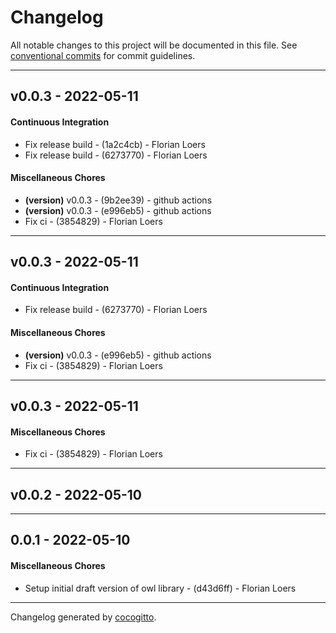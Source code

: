 # Changelog
All notable changes to this project will be documented in this file. See [conventional commits](https://www.conventionalcommits.org/) for commit guidelines.

- - -
## v0.0.3 - 2022-05-11
#### Continuous Integration
- Fix release build - (1a2c4cb) - Florian Loers
- Fix release build - (6273770) - Florian Loers
#### Miscellaneous Chores
- **(version)** v0.0.3 - (9b2ee39) - github actions
- **(version)** v0.0.3 - (e996eb5) - github actions
- Fix ci - (3854829) - Florian Loers

- - -

## v0.0.3 - 2022-05-11
#### Continuous Integration
- Fix release build - (6273770) - Florian Loers
#### Miscellaneous Chores
- **(version)** v0.0.3 - (e996eb5) - github actions
- Fix ci - (3854829) - Florian Loers

- - -

## v0.0.3 - 2022-05-11
#### Miscellaneous Chores
- Fix ci - (3854829) - Florian Loers

- - -

## v0.0.2 - 2022-05-10
- - -

## 0.0.1 - 2022-05-10
#### Miscellaneous Chores
- Setup initial draft version of owl library - (d43d6ff) - Florian Loers
- - -

Changelog generated by [cocogitto](https://github.com/cocogitto/cocogitto).